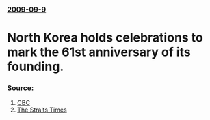 ### [2009-09-9](/news/2009/09/9/index.md)

#  North Korea holds celebrations to mark the 61st anniversary of its founding. 




### Source:

1. [CBC](http://www.cbc.ca/world/story/2009/09/09/north-korea-anniversary009.html)
2. [The Straits Times](http://www.straitstimes.com/Breaking%2BNews/Asia/Story/STIStory_427405.html)
